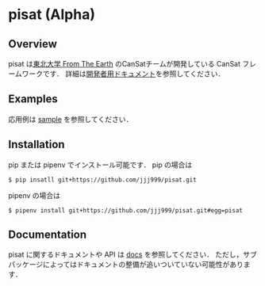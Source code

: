 # pisat (Alpha)

## Overview

pisat は[東北大学 From The Earth](https://www.fte-tohoku.org/) のCanSatチームが開発している CanSat フレームワークです．
詳細は[開発者用ドキュメント](./docs/developer/)を参照してください．

## Examples

応用例は [sample](./sample/) を参照してください．

## Installation

pip または pipenv でインストール可能です．
pip の場合は

```
$ pip insatll git+https://github.com/jjj999/pisat.git
```

pipenv の場合は

```
$ pipenv install git+https://github.com/jjj999/pisat.git#egg=pisat
```

## Documentation

pisat に関するドキュメントや API は [docs](./docs/) を参照してください．
ただし，サブパッケージによってはドキュメントの整備が追いついていない可能性があります．
